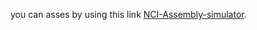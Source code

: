  you can asses by using this link
 [NCI-Assembly-simulator](https://mdibenedetto.github.io/NCI-Assembly-simulator/).